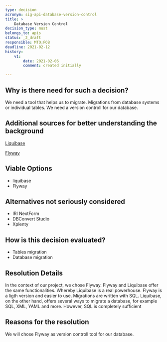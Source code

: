 ```yaml
---
type: decision
acronym: sig-api-database-version-control
title: >
    Database Version Control
decision_type: must
belongs_to: apis
status: _2_draft
responsible: MTO;FOB
deadline: 2021-02-12
history:
    v1:
        date: 2021-02-06
        comment: created initially

---
```


## Why is there need for such a decision?
We need a tool that helps us to migrate. Migrations from database systems or individual tables.
We need a version controll for our database.
## Additional sources for better understanding the background

[Liquibase](https://www.liquibase.org/)

[Flyway](https://flywaydb.org/)


## Viable Options

* liquibase
* Flyway


## Alternatives not seriously considered
* IRI NextForm
* DBConvert Studio
* Xplenty

## How is this decision evaluated?
* Tables migration
* Database migration
 
 
## Resolution Details
In the context of our project, we chose Flyway. 
Flyway and Liquibase offer the same functionalities. Whereby Liquibase is a real powerhouse. Flyway is a ligth version and easier to use. Migrations are written with SQL. Liquibase, on the other hand, offers several ways to migrate a database, for example SQL, XML, YAML and more. However, SQL is completely sufficient 

## Reasons for the resolution
We will chose Flyway as version controll tool for our database.


